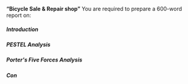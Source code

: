 **“Bicycle Sale & Repair shop”**
You are required to prepare a 600-word report on:

##### Introduction

##### PESTEL Analysis

##### Porter's Five Forces Analysis

##### Con